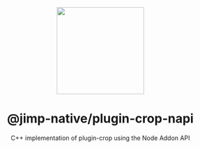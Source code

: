 <div align="center">
  <img width="200" height="200" src="https://raw.githubusercontent.com/sjoerd108/jimp-native/b62679c91a8011abc0970761ba29b0935b1837b5/assets/jimp_native_logo.png">
  <h1>@jimp-native/plugin-crop-napi</h1>
  <p>C++ implementation of plugin-crop using the Node Addon API</p>
</div>

